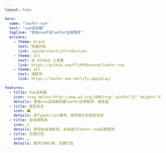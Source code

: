 ```yaml
---
layout: home

hero:
  name: "leafer-vue"
  text: "vue渲染器"
  tagline: "使用vue开发leafer应用程序"
  actions:
    - theme: brand
      text: 快速开始
      link: /guide/start/introduction
    - theme: alt
      text: 在 GitHub 上查看
      link: https://github.com/FliPPeDround/leafer-vue
    - theme: alt
      text: 演练场
      link: https://leafer-vue.netlify.app/play/

features:
  - title: Vue渲染器
    icon: <svg xmlns="http://www.w3.org/2000/svg" width="32" height="32"><path fill="#41b883" d="M24.4 3.925H30l-14 24.15L2 3.925h10.71l3.29 5.6 3.22-5.6Z"/><path fill="#41b883" d="m2 3.925 14 24.15 14-24.15h-5.6L16 18.415 7.53 3.925Z"/><path fill="#35495e" d="M7.53 3.925 16 18.485l8.4-14.56h-5.18L16 9.525l-3.29-5.6Z"/></svg>
    details: 使用vue渲染器创建leafer应用程序，高性能
  - title: 类型安全
    icon: 🗃️
    details: 由TypeScript编写，提供强大的类型支持
  - title: 在线演练场
    icon: 🎪
    details: 提供在线演练场，支持运行leafer-vue应用程序
  - title: 无需打包
    icon: ☁️
    details: 提供CDN引用，无需打包
---
```


